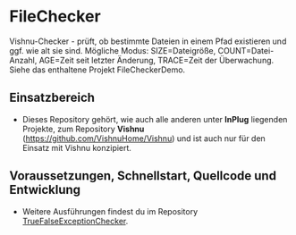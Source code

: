# FileChecker
Vishnu-Checker - prüft, ob bestimmte Dateien in einem Pfad existieren und ggf. wie alt sie sind.
Mögliche Modus: SIZE=Dateigröße, COUNT=Datei-Anzahl, AGE=Zeit seit letzter Änderung, TRACE=Zeit der Überwachung.
Siehe das enthaltene Projekt FileCheckerDemo.

## Einsatzbereich

  - Dieses Repository gehört, wie auch alle anderen unter **InPlug** liegenden Projekte, zum
   Repository **Vishnu** (https://github.com/VishnuHome/Vishnu) und ist auch nur für den Einsatz mit Vishnu konzipiert.

## Voraussetzungen, Schnellstart, Quellcode und Entwicklung

  - Weitere Ausführungen findest du im Repository [TrueFalseExceptionChecker](https://github.com/InPlug/TrueFalseExceptionChecker).
